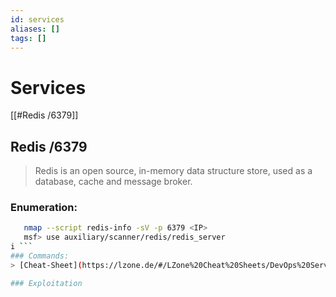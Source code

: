 ```yaml
---
id: services
aliases: []
tags: []
---
```

# Services 
[[#Redis /6379]]
  
  
## Redis /6379
> Redis is an open source, in-memory data structure store, used as a database, cache and message broker.

### Enumeration:    
```bash
   nmap --script redis-info -sV -p 6379 <IP>
   msf> use auxiliary/scanner/redis/redis_server
i ```
### Commands:
> [Cheat-Sheet](https://lzone.de/#/LZone%20Cheat%20Sheets/DevOps%20Services/Redis)

### Exploitation


   

